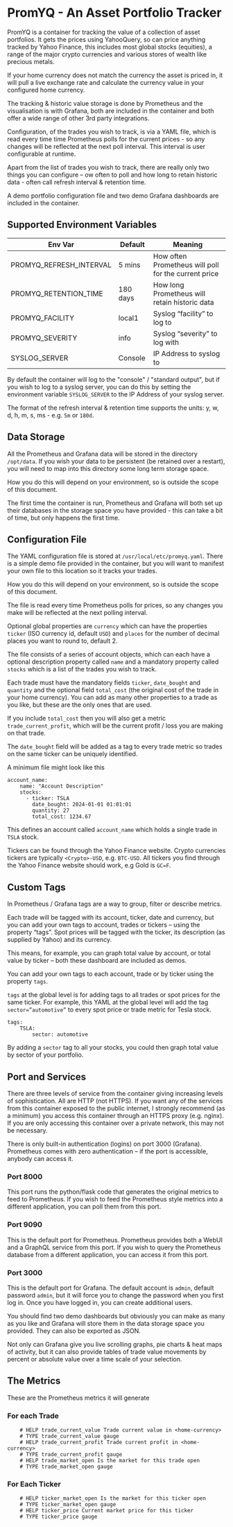 # PromYQ - An Asset Portfolio Tracker

PromYQ is a container for tracking the value of a collection of asset portfolios. It gets the prices using YahooQuery, so can price anything tracked by Yahoo Finance, this includes most global stocks (equities),
 a range of the major crypto currencies and various stores of wealth like precious metals.

If your home currency does not match the currency the asset is priced in, it will pull a live
exchange rate and calculate the currency value in your configured home currency.

The tracking & historic value storage is done by Prometheus and the visualisation is with Grafana, both are included in the container and both offer a wide range of other 3rd party integrations.

Configuration, of the trades you wish to track, is via a YAML file, which is read every time time Prometheus polls for the current prices - so any changes will be reflected at the next poll interval. This interval is user configurable at runtime.

Apart from the list of trades you wish to track, there are really only two things you can configure – ow often to poll and how long to retain historic data - often call refresh interval & retention time.

A demo portfolio configuration file and two demo Grafana dashboards are included in the container.


## Supported Environment Variables

| Env Var | Default | Meaning
|---------|--------|----------|
| PROMYQ_REFRESH_INTERVAL | 5 mins | How often Prometheus will poll for the current price
| PROMYQ_RETENTION_TIME | 180 days | How long Prometheus will retain historic data
| PROMYQ_FACILITY | local1 | Syslog “facility” to log to
| PROMYQ_SEVERITY | info | Syslog “severity” to log with
| SYSLOG_SERVER | Console | IP Address to syslog to

By default the container will log to the "console" / "standard output", but if you wish to log to a syslog server, you can do this by setting the environment variable `SYSLOG_SERVER` to the IP Address of your syslog server.

The format of the refresh interval & retention time supports the units: y, w, d, h, m, s, ms - e.g. `5m` or `180d`.


## Data Storage

All the Prometheus and Grafana data will be stored in the directory `/opt/data`. If you wish your data to be persistent (be retained over a restart), you will need to map into this directory some long term storage space.

How you do this will depend on your environment, so is outside the scope of this document.

The first time the container is run, Prometheus and Grafana will both set up their databases in the storage space you have provided - this can take a bit of time, but only happens the first time.


## Configuration File

The YAML configuration file is stored at `/usr/local/etc/promyq.yaml`. There is a simple demo file provided in the container, but you will want to manifest your own file to this location so it tracks your trades.

How you do this will depend on your environment, so is outside the scope of this document.

The file is read every time Prometheus polls for prices, so any changes you make will be reflected at the next polling interval.

Optional global properties are `currency` which can have the properties `ticker` (ISO currency id, default `USD`) and `places` for the number of decimal places you want to round to, default 2.

The file consists of a series of account objects, which can each have a optional description property called `name` and a mandatory property called `stocks` which is a list of the trades you wish to track.

Each trade must have the mandatory fields `ticker`, `date_bought` and `quantity` and the optional field `total_cost` (the original cost of the trade in your home currency).
 You can add as many other properties to a trade as you like, but these are the only ones that are used.

If you include `total_cost` then you will also get a metric `trade_current_profit`, which will be the current profit / loss you are making on that trade.

The `date_bought` field will be added as a tag to every trade metric so trades on the same ticker can be uniquely identified.

A minimum file might look like this

	account_name:
		name: "Account Description"
		stocks:
		  - ticker: TSLA
			date_bought: 2024-01-01 01:01:01
			quantity: 27
			total_cost: 1234.67

This defines an account called `account_name` which holds a single trade in `TSLA` stock.

Tickers can be found through the Yahoo Finance website. Crypto currencies tickers are typically `<Crypto>-USD`, e.g. `BTC-USD`. All tickers you find through the Yahoo Finance website should work, e.g Gold is `GC=F`.


## Custom Tags

In Prometheus / Grafana tags are a way to group, filter or describe metrics. 

Each trade will be tagged with its account, ticker, date and currency, but you can add your own tags to account, trades or tickers – using the property “tags”. Spot prices will be tagged with the ticker, its description (as supplied by Yahoo) and its currency.

This means, for example, you can graph total value by account, or total value by ticker – both these dashboard are included as demos.

You can add your own tags to each account, trade or by ticker using the property `tags`.

`tags` at the global level is for adding tags to all trades or spot prices for the same ticker. For example, this YAML at the global level will add the tag `sector=”automotive”` to every spot price or trade metric for Tesla stock.

	tags:
		TSLA:
			sector: automotive

By adding a `sector` tag to all your stocks, you could then graph total value by sector of your portfolio.


## Port and Services

There are three levels of service from the container giving increasing levels of sophistication. All are HTTP (not HTTPS).
If you want any of the services from this container exposed to the public internet, I strongly recommend (as a minimum)
you access this container through an HTTPS proxy (e.g. nginx). If you are only accessing this container over a private network, this may not be necessary.

There is only built-in authentication (logins) on port 3000 (Grafana). Prometheus comes with zero authentication – if the port is accessible, anybody can access it.


### Port 8000

This port runs the python/flask code that generates the original metrics to feed to Prometheus. If you wish to feed the Prometheus style metrics into a different application, you can poll them from this port.

### Port 9090

This is the default port for Prometheus. Prometheus provides both a WebUI and a GraphQL service from this port. If you wish to query the Prometheus database from a different application, you can access it from this port.


### Port 3000

This is the default port for Grafana. The default account is `admin`, default password `admin`, but it will force you to change the password when you first log in. Once you have logged in, you can create additional users.

You should find two demo dashboards but obviously you can make as many as you like and Grafana will store them in the data storage space you provided. They can also be exported as JSON.

Not only can Grafana give you live scrolling graphs, pie charts & heat maps of activity, but it can also provide tables of trade value movements by percent or absolute value over a time scale of your selection.


## The Metrics

These are the Prometheus metrics it will generate

### For each Trade

		# HELP trade_current_value Trade current value in <home-currency>
		# TYPE trade_current_value gauge
		# HELP trade_current_profit Trade current profit in <home-currency>
		# TYPE trade_current_profit gauge
		# HELP trade_market_open Is the market for this trade open
		# TYPE trade_market_open gauge

### For Each Ticker

		# HELP ticker_market_open Is the market for this ticker open
		# TYPE ticker_market_open gauge
		# HELP ticker_price Current market price for this ticker
		# TYPE ticker_price gauge
